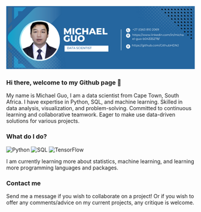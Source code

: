<img src="/bannerimage.png" alt="banner"/>

### Hi there, welcome to my Github page 👋

My name is Michael Guo, I am a data scientist from Cape Town, South Africa. I have expertise in Python, SQL, and machine learning. Skilled in data analysis, visualization, and problem-solving. Committed to continuous learning and collaborative teamwork. Eager to make use data-driven solutions for various projects.

### What do I do?
<p>
<img alt="Python" src="https://img.shields.io/badge/Python-3776AB?logo=python&logoColor=white&style=for-the-badge" />
<img alt="SQL" src="https://img.shields.io/badge/SQL-003B57?logo=sqlite&logoColor=white&style=for-the-badge" />
<img alt="TensorFlow" src="https://img.shields.io/badge/TensorFlow-FF6F00?logo=TensorFlow&logoColor=white&style=for-the-badge" />
</p>

I am currently learning more about statistics, machine learning, and learning more programming languages and packages.

### Contact me
Send me a message if you wish to collaborate on a project! Or if you wish to offer any comments/advice on my current projects, any critique is welcome.
